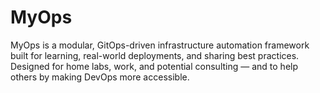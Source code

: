 # MyOps
MyOps is a modular, GitOps-driven infrastructure automation framework built for learning, real-world deployments, and sharing best practices. Designed for home labs, work, and potential consulting — and to help others by making DevOps more accessible.
